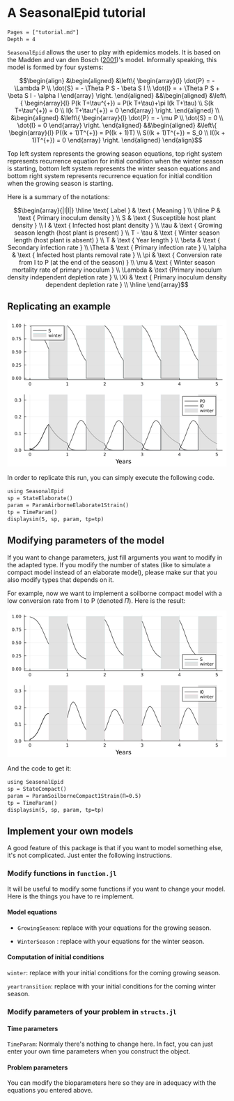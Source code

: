 # A SeasonalEpid tutorial

```@contents
Pages = ["tutorial.md"]
Depth = 4
```

`SeasonalEpid` allows the user to play with epidemics models. It is based on the Madden and
van den Bosch ([2001](https://doi.org/10.1641/0006-3568(2002)052[0065:APDATA]2.0.CO;2))'s model. Informally speaking, this model is formed by four systems:

$$\begin{align}
&\begin{aligned}
    &\left\{ \begin{array}{l}
        \dot{P} = - \Lambda P \\
        \dot{S} = - \Theta P S - \beta S I \\
        \dot{I} = + \Theta P S + \beta S I - \alpha I
    \end{array} \right.
\end{aligned}
&&\begin{aligned}
    &\left\{ \begin{array}{l}
        P(k T+\tau^{+}) = P(k T+\tau)+\pi I(k T+\tau) \\
        S(k T+\tau^{+}) = 0 \\
        I(k T+\tau^{+}) = 0
    \end{array} \right.
\end{aligned} \\
&\begin{aligned}
    &\left\{ \begin{array}{l}
        \dot{P} = - \mu P \\
        \dot{S} = 0 \\
        \dot{I} = 0
    \end{array} \right.
\end{aligned}
&&\begin{aligned}
    &\left\{ \begin{array}{l}
        P((k + 1)T^{+}) = P((k + 1)T) \\
        S((k + 1)T^{+}) = S_0 \\
        I((k + 1)T^{+}) = 0
    \end{array} \right.
\end{aligned}
\end{align}$$

Top left system represents the growing season equations, top right system represents recurrence equation for initial condition when the winter season is starting, bottom left system represents the winter season equations and bottom right system represents recurrence equation for initial condition when the growing season is starting.

Here is a summary of the notations:

$$\begin{array}{|l|l|}
\hline 
\text{ Label } & \text { Meaning } \\
\hline 
P & \text { Primary inoculum density } \\
S & \text { Susceptible host plant density } \\
I & \text { Infected host plant density } \\
\tau & \text { Growing season length (host plant is present) } \\
T - \tau & \text { Winter season length (host plant is absent) } \\
T & \text { Year length } \\
\beta & \text { Secondary infection rate } \\
\Theta & \text { Primary infection rate } \\
\alpha & \text { Infected host plants removal rate } \\
\pi & \text { Conversion rate from I to P (at the end of the season) } \\
\mu & \text { Winter season mortality rate of primary inoculum } \\
\Lambda & \text {Primary inoculum density independent depletion rate } \\
\Xi & \text { Primary inoculum density dependent depletion rate } \\
\hline
\end{array}$$

## Replicating an example

![image](img/elab1str.png)

In order to replicate this run, you can simply execute the following code.

```
using SeasonalEpid
sp = StateElaborate()
param = ParamAirborneElaborate1Strain()
tp = TimeParam()
displaysim(5, sp, param, tp=tp)
```

## Modifying parameters of the model

If you want to change parameters, just fill arguments you want to modify in the adapted type.
If you modify the number of states (like to simulate a compact model instead of an elaborate model), please make sur that you also modify types that depends on it.

For example, now we want to implement a soilborne compact model with a low conversion rate from I to P (denoted $\Pi$). Here is the result:

![image](img/comp1str.png)

And the code to get it:

```
using SeasonalEpid
sp = StateCompact()
param = ParamSoilborneCompact1Strain(Π=0.5)
tp = TimeParam()
displaysim(5, sp, param, tp=tp)
```

## Implement your own models

A good feature of this package is that if you want to model something else, it's not complicated. Just enter the following instructions.

### Modify functions in `function.jl`

It will be useful to modify some functions if you want to change your model. Here is the things you have to re implement.

#### Model equations

- `GrowingSeason`: replace with your equations for the growing season.

- `WinterSeason` : replace with your equations for the winter season.

#### Computation of initial conditions

`winter`: replace with your initial conditions for the coming growing season.

`yeartransition`: replace with your initial conditions for the coming winter season.


### Modify parameters of your problem in `structs.jl`

#### Time parameters

`TimeParam`: Normaly there's nothing to change here. In fact, you can just enter your own time parameters when you construct the object.

#### Problem parameters

You can modify the bioparameters here so they are in adequacy with the equations you entered above.